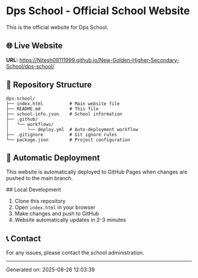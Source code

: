 # Dps School - Official School Website

This is the official website for Dps School.

## 🌐 Live Website
**URL:** https://Nitesh09111999.github.io/New-Golden-Higher-Secondary-School/dps-school/

## 📁 Repository Structure
```
dps-school/
├── index.html          # Main website file
├── README.md           # This file
├── school-info.json    # School information
├── .github/
│   └── workflows/
│       └── deploy.yml  # Auto-deployment workflow
├── .gitignore          # Git ignore rules
└── package.json        # Project configuration
```

## 🚀 Automatic Deployment
This website is automatically deployed to GitHub Pages when changes are pushed to the main branch.

##️ Local Development
1. Clone this repository
2. Open `index.html` in your browser
3. Make changes and push to GitHub
4. Website automatically updates in 2-3 minutes

## 📞 Contact
For any issues, please contact the school administration.

---
Generated on: 2025-08-26 12:03:39
